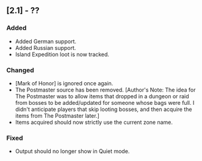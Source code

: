 ## [2.1] - ??
### Added
- Added German support.
- Added Russian support.
- Island Expedition loot is now tracked.

### Changed
- [Mark of Honor] is ignored once again.
- The Postmaster source has been removed. [Author's Note: The idea for The Postmaster was to allow items that dropped in a dungeon or raid from bosses to be added/updated for someone whose bags were full. I didn't anticipate players that skip looting bosses, and then acquire the items from The Postmaster later.]
- Items acquired should now strictly use the current zone name.

### Fixed
- Output should no longer show in Quiet mode.